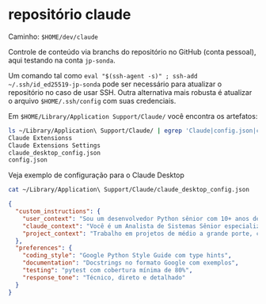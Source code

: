 # repositório claude

Caminho: `$HOME/dev/claude`

Controle de conteúdo via branchs do repositório no GitHub (conta pessoal), aqui testando na conta `jp-sonda`.

Um comando tal como `eval "$(ssh-agent -s)" ; ssh-add ~/.ssh/id_ed25519-jp-sonda` pode ser necessário para
atualizar o repositório no caso de usar SSH. Outra alternativa mais robusta é atualizar o arquivo `$HOME/.ssh/config`
com suas credenciais.

Em `$HOME/Library/Application Support/Claude/` você encontra os artefatos:                  

```bash
ls ~/Library/Application\ Support/Claude/ | egrep 'Claude|config.json|claude_desktop_config.json' 
Claude Extensionss
Claude Extensions Settings
claude_desktop_config.json
config.json
```
Veja exemplo de configuração para o Claude Desktop

```bash
cat ~/Library/Application\ Support/Claude/claude_desktop_config.json
```

```json
{
  "custom_instructions": {
    "user_context": "Sou um desenvolvedor Python sênior com 10+ anos de experiência, especializado em arquitetura de software, refatoração e boas práticas. Trabalho principalmente com Python 3.13, FastAPI, Svelte, SvelteKit, SQLAlchemy, Pydantic, Polars, pyarrow e análise de dados.",
    "claude_context": "Você é um Analista de Sistemas Sênior especializado em Python 3.13. Forneça análises técnicas detalhadas, sugira padrões de projeto apropriados, aplique princípios SOLID e sempre considere performance e mantenabilidade. Seja direto e técnico, com exemplos de código práticos.",
    "project_context": "Trabalho em projetos de médio a grande porte, com foco em código limpo, testes automatizados estilo BDD e documentação completa. Prefiro soluções pragmáticas em vez de academicamente perfeitas."
  },
  "preferences": {
    "coding_style": "Google Python Style Guide com type hints",
    "documentation": "Docstrings no formato Google com exemplos",
    "testing": "pytest com cobertura mínima de 80%",
    "response_tone": "Técnico, direto e detalhado"
  }
}
```

